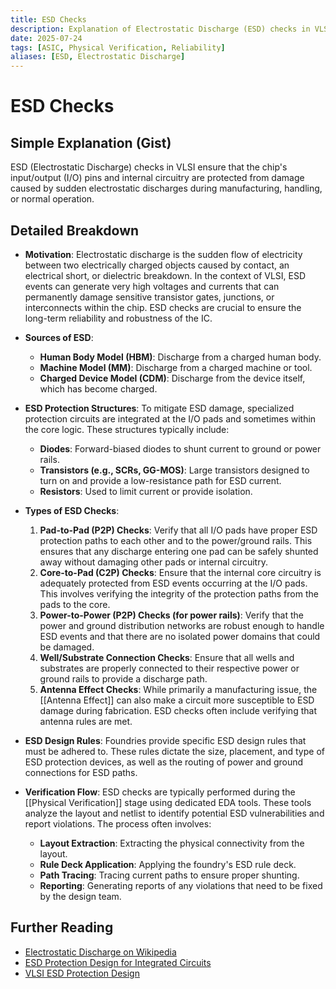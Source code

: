 ```yaml
---
title: ESD Checks
description: Explanation of Electrostatic Discharge (ESD) checks in VLSI.
date: 2025-07-24
tags: [ASIC, Physical Verification, Reliability]
aliases: [ESD, Electrostatic Discharge]
---
```


# ESD Checks

## Simple Explanation (Gist)
ESD (Electrostatic Discharge) checks in VLSI ensure that the chip's input/output (I/O) pins and internal circuitry are protected from damage caused by sudden electrostatic discharges during manufacturing, handling, or normal operation.

## Detailed Breakdown

*   **Motivation**: Electrostatic discharge is the sudden flow of electricity between two electrically charged objects caused by contact, an electrical short, or dielectric breakdown. In the context of VLSI, ESD events can generate very high voltages and currents that can permanently damage sensitive transistor gates, junctions, or interconnects within the chip. ESD checks are crucial to ensure the long-term reliability and robustness of the IC.

*   **Sources of ESD**:
    *   **Human Body Model (HBM)**: Discharge from a charged human body.
    *   **Machine Model (MM)**: Discharge from a charged machine or tool.
    *   **Charged Device Model (CDM)**: Discharge from the device itself, which has become charged.

*   **ESD Protection Structures**: To mitigate ESD damage, specialized protection circuits are integrated at the I/O pads and sometimes within the core logic. These structures typically include:
    *   **Diodes**: Forward-biased diodes to shunt current to ground or power rails.
    *   **Transistors (e.g., SCRs, GG-MOS)**: Large transistors designed to turn on and provide a low-resistance path for ESD current.
    *   **Resistors**: Used to limit current or provide isolation.

*   **Types of ESD Checks**:
    1.  **Pad-to-Pad (P2P) Checks**: Verify that all I/O pads have proper ESD protection paths to each other and to the power/ground rails. This ensures that any discharge entering one pad can be safely shunted away without damaging other pads or internal circuitry.
    2.  **Core-to-Pad (C2P) Checks**: Ensure that the internal core circuitry is adequately protected from ESD events occurring at the I/O pads. This involves verifying the integrity of the protection paths from the pads to the core.
    3.  **Power-to-Power (P2P) Checks (for power rails)**: Verify that the power and ground distribution networks are robust enough to handle ESD events and that there are no isolated power domains that could be damaged.
    4.  **Well/Substrate Connection Checks**: Ensure that all wells and substrates are properly connected to their respective power or ground rails to provide a discharge path.
    5.  **Antenna Effect Checks**: While primarily a manufacturing issue, the [[Antenna Effect]] can also make a circuit more susceptible to ESD damage during fabrication. ESD checks often include verifying that antenna rules are met.

*   **ESD Design Rules**: Foundries provide specific ESD design rules that must be adhered to. These rules dictate the size, placement, and type of ESD protection devices, as well as the routing of power and ground connections for ESD paths.

*   **Verification Flow**: ESD checks are typically performed during the [[Physical Verification]] stage using dedicated EDA tools. These tools analyze the layout and netlist to identify potential ESD vulnerabilities and report violations. The process often involves:
    *   **Layout Extraction**: Extracting the physical connectivity from the layout.
    *   **Rule Deck Application**: Applying the foundry's ESD rule deck.
    *   **Path Tracing**: Tracing current paths to ensure proper shunting.
    *   **Reporting**: Generating reports of any violations that need to be fixed by the design team.

## Further Reading

*   [Electrostatic Discharge on Wikipedia](https://en.wikipedia.org/wiki/Electrostatic_discharge)
*   [ESD Protection Design for Integrated Circuits](https://www.amazon.com/Protection-Design-Integrated-Circuits-Technology/dp/0470095467)
*   [VLSI ESD Protection Design](https://www.synopsys.com/glossary/what-is-esd-protection.html)